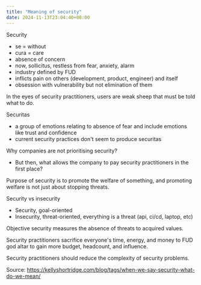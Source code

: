 ```yaml
---
title: "Meaning of security"
date: 2024-11-13T23:04:40+08:00
---
```


Security
- se = without
- cura = care
- absence of concern
- now, sollicitus, restless from fear, anxiety, alarm
- industry defined by FUD
- inflicts pain on others (development, product, engineer) and itself
- obsession with vulnerability but not elimination of them

In the eyes of security practitioners, users are weak sheep that must be told what to do.

Securitas
- a group of emotions relating to absence of fear and include emotions like trust and confidence
- current security practices don't seem to produce securitas

Why companies are not prioritising security?
- But then, what allows the company to pay security practitioners in the first place?

Purpose of security is to promote the welfare of something, and promoting welfare is not just about stopping threats.

Security vs insecurity
- Security, goal-oriented
- Insecurity, threat-oriented, everything is a threat (api, ci/cd, laptop, etc)

Objective security measures the absence of threats to acquired values.

Security practitioners sacrifice everyone's time, energy, and money to FUD god altar to gain more budget, headcount, and influence.

Security practitioners should reduce the complexity of security problems.

Source: https://kellyshortridge.com/blog/tags/when-we-say-security-what-do-we-mean/
